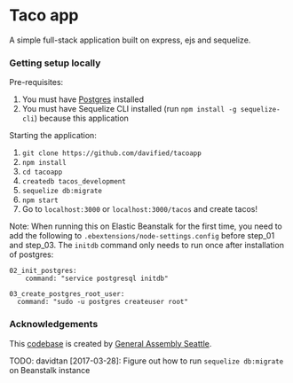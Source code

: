 # Taco app
A simple full-stack application built on express, ejs and sequelize.

### Getting setup locally
Pre-requisites:
1) You must have [Postgres](https://postgresapp.com/) installed
2) You must have Sequelize CLI installed (run `npm install -g sequelize-cli`) because this application

Starting the application:
1) `git clone https://github.com/davified/tacoapp`
2) `npm install`
3) `cd tacoapp`
4) `createdb tacos_development`
5) `sequelize db:migrate`
6) `npm start`
7) Go to `localhost:3000` or `localhost:3000/tacos` and create tacos!

Note:
When running this on Elastic Beanstalk for the first time, you need to add the following to `.ebextensions/node-settings.config` before step_01 and step_03. The `initdb` command only needs to run once after installation of postgres:
```
02_init_postgres:
	command: "service postgresql initdb"

03_create_postgres_root_user:
  command: "sudo -u postgres createuser root"
```

### Acknowledgements

This [codebase](https://github.com/WDI-SEA/tacoapp) is created by [General Assembly Seattle](https://github.com/WDI-SEA/).

TODO: davidtan [2017-03-28]: Figure out how to run `sequelize db:migrate` on Beanstalk instance
